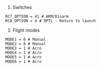 
1. Switches
```
RC7_OPTION = 41 # ARM/Disarm
RC8_OPTION = 4 # RPTL - Return to launch
```

1. Flight modes
```
MODE1 = 0 # Manual
MODE2 = 0 # Manual
MODE3 = 1 # Acro
MODE4 = 1 # Acro
MODE5 = 1 # Acro
MODE6 = 1 # Acro
```


